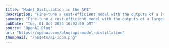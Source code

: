 ```yaml
---
title: "Model Distillation in the API"
description: "Fine-tune a cost-efficient model with the outputs of a large frontier model–all on the OpenAI platform"
summary: "Fine-tune a cost-efficient model with the outputs of a large frontier model–all on the OpenAI platform"
pubDate: "Tue, 01 Oct 2024 10:02:00 GMT"
source: "OpenAI Blog"
url: "https://openai.com/blog/api-model-distillation"
thumbnail: "/assets/ai-icon.png"
---
```



